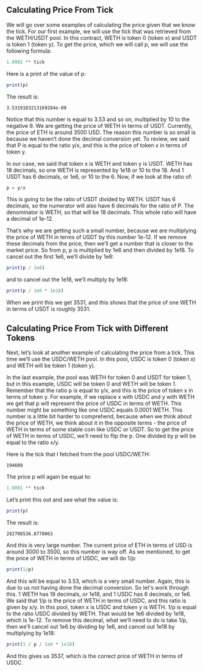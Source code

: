 ## Calculating Price From Tick

We will go over some examples of calculating the price given that we know the tick. For our first example, we will use the tick that was retrieved from the WETH/USDT pool. In this contract, WETH is token 0 (token x) and USDT is token 1 (token y). To get the price, which we will call p, we will use the following formula:
```javascript
1.0001 ** tick
```
Here is a print of the value of p:
```javascript
print(p)
```
The result is:
```
3.5319103213169284e-09
```
Notice that this number is equal to 3.53 and so on, multiplied by 10 to the negative 9. We are getting the price of WETH in terms of USDT.
Currently, the price of ETH is around 3500 USD.
The reason this number is so small is because we haven’t done the decimal conversion yet. To review, we said that P is equal to the ratio y/x, and this is the price of token x in terms of token y.

In our case, we said that token x is WETH and token y is USDT. WETH has 18 decimals, so one WETH is represented by 1e18 or 10 to the 18. And 1 USDT has 6 decimals, or 1e6, or 10 to the 6. Now, if we look at the ratio of:
```javascript
p = y/x
```
This is going to be the ratio of USDT divided by WETH. USDT has 6 decimals, so the numerator will also have 6 decimals for the ratio of P. The denominator is WETH, so that will be 18 decimals. This whole ratio will have a decimal of 1e-12.

That’s why we are getting such a small number, because we are multiplying the price of WETH in terms of USDT by this number 1e-12. If we remove these decimals from the price, then we’ll get a number that is closer to the market price. So from p, p is multiplied by 1e6 and then divided by 1e18. To cancel out the first 1e6, we’ll divide by 1e6:
```javascript
print(p / 1e6)
```
and to cancel out the 1e18, we’ll multiply by 1e18:
```javascript
print(p / 1e6 * 1e18)
```
When we print this we get 3531, and this shows that the price of one WETH in terms of USDT is roughly 3531.

## Calculating Price From Tick with Different Tokens

Next, let’s look at another example of calculating the price from a tick. This time we’ll use the USDC/WETH pool. In this pool, USDC is token 0 (token x) and WETH will be token 1 (token y).

In the last example, the pool was WETH for token 0 and USDT for token 1, but in this example, USDC will be token 0 and WETH will be token 1. Remember that the ratio p is equal to y/x, and this is the price of token x in terms of token y. For example, if we replace x with USDC and y with WETH we get that p will represent the price of USDC in terms of WETH. This number might be something like one USDC equals 0.0001 WETH. This number is a little bit harder to comprehend, because when we think about the price of WETH, we think about it in the opposite terms - the price of WETH in terms of some stable coin like USDC or USDT. So to get the price of WETH in terms of USDC, we’ll need to flip the p. One divided by p will be equal to the ratio x/y.

Here is the tick that I fetched from the pool USDC/WETH:
```
194609
```
The price p will again be equal to:
```javascript
1.0001 ** tick
```
Let’s print this out and see what the value is:
```javascript
print(p)
```
The result is:
```
282708536.8770063
```
And this is very large number. The current price of ETH in terms of USD is around 3000 to 3500, so this number is way off. As we mentioned, to get the price of WETH in terms of USDC, we will do 1/p:
```javascript
print(1/p)
```
And this will be equal to 3.53, which is a very small number. Again, this is due to us not having done the decimal conversion. So let's work through this. 1 WETH has 18 decimals, or 1e18, and 1 USDC has 6 decimals, or 1e6. We said that 1/p is the price of WETH in terms of USDC, and this ratio is given by x/y. In this pool, token x is USDC and token y is WETH. 1/p is equal to the ratio USDC divided by WETH. That would be 1e6 divided by 1e18, which is 1e-12. To remove this decimal, what we’ll need to do is take 1/p, then we’ll cancel out 1e6 by dividing by 1e6, and cancel out 1e18 by multiplying by 1e18:
```javascript
print(1 / p / 1e6 * 1e18)
```
And this gives us 3537, which is the correct price of WETH in terms of USDC.

